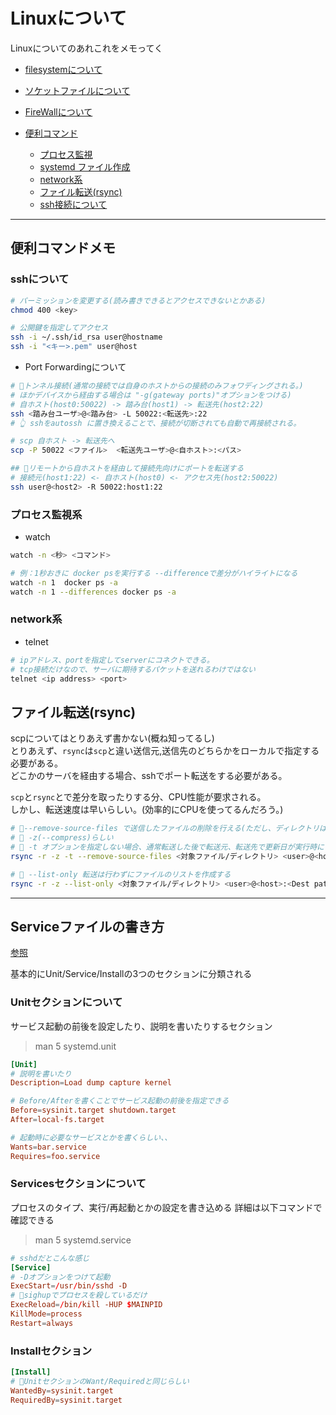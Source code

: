 # Linuxについて

Linuxについてのあれこれをメモってく

- [filesystemについて](filesystem)
- [ソケットファイルについて](socketfile)
- [FireWallについて](FireWall/Firewall)

- [便利コマンド](#usefull)
  - [プロセス監視](#watch)
  - [systemd ファイル作成](#systemd)
  - [network系](#network)
  - [ファイル転送(rsync)](#rsync)
  - [ssh接続について](#ssh)

---

## <a name=usefull>便利コマンドメモ</a>

### <a name=ssh>sshについて</a>

```sh
# パーミッションを変更する(読み書きできるとアクセスできないとかある)
chmod 400 <key>

# 公開鍵を指定してアクセス
ssh -i ~/.ssh/id_rsa user@hostname
ssh -i "<キー>.pem" user@host
```

- Port Forwardingについて

```sh
# 🌟トンネル接続(通常の接続では自身のホストからの接続のみフォワディングされる。)
# ほかデバイスから経由する場合は "-g(gateway ports)"オプションをつける)
# 自ホスト(host0:50022) -> 踏み台(host1) -> 転送先(host2:22)
ssh <踏み台ユーザ>@<踏み台> -L 50022:<転送先>:22
# 👆 sshをautossh に置き換えることで、接続が切断されても自動で再接続される。

# scp 自ホスト -> 転送先へ
scp -P 50022 <ファイル>  <転送先ユーザ>@<自ホスト>:<パス> 

## 🌟リモートから自ホストを経由して接続先向けにポートを転送する
# 接続元(host1:22) <- 自ホスト(host0) <- アクセス先(host2:50022)
ssh user@<host2> -R 50022:host1:22

```

### <a name=watch>プロセス監視系</a>

- watch

```sh
watch -n <秒> <コマンド>

# 例：1秒おきに docker psを実行する --differenceで差分がハイライトになる
watch -n 1  docker ps -a
watch -n 1 --differences docker ps -a
```

### <a name=network>network系</a>

- telnet

```sh
# ipアドレス、portを指定してserverにコネクトできる。
# tcp接続だけなので、サーバに期待するパケットを送れるわけではない
telnet <ip address> <port>
```

## <a name=rsync>ファイル転送(rsync)</a>

scpについてはとりあえず書かない(概ね知ってるし)  
とりあえず、`rsync`は`scp`と違い送信元,送信先のどちらかをローカルで指定する
必要がある。  
どこかのサーバを経由する場合、sshでポート転送をする必要がある。

`scp`と`rsync`とで差分を取ったりする分、CPU性能が要求される。  
しかし、転送速度は早いらしい。(効率的にCPUを使ってるんだろう。)

```sh
# 🌟--remove-source-files で送信したファイルの削除を行える(ただし、ディレクトリは消さない)
# 🌟 -z(--compress)らしい
# 🌟 -t オプションを指定しない場合、通常転送した後で転送元、転送先で更新日が実行時にされてしまう。そこで-tオプションをつけることで更新日時を保持したままにすることができる
rsync -r -z -t --remove-source-files <対象ファイル/ディレクトリ> <user>@<host>:<Dest path>

# 🌟 --list-only 転送は行わずにファイルのリストを作成する
rsync -r -z --list-only <対象ファイル/ディレクトリ> <user>@<host>:<Dest path>
```

---

## <a name=systemd>Serviceファイルの書き方</a>

[参照](https://qiita.com/masami256/items/ef0f23125cf8255e4857)

基本的にUnit/Service/Installの3つのセクションに分類される

### Unitセクションについて

サービス起動の前後を設定したり、説明を書いたりするセクション

> man 5 systemd.unit

```conf
[Unit]
# 説明を書いたり
Description=Load dump capture kernel

# Before/Afterを書くことでサービス起動の前後を指定できる
Before=sysinit.target shutdown.target
After=local-fs.target

# 起動時に必要なサービスとかを書くらしい、、
Wants=bar.service
Requires=foo.service
```

### Servicesセクションについて

プロセスのタイプ、実行/再起動とかの設定を書き込める
詳細は以下コマンドで確認できる

> man 5 systemd.service

```conf
# sshdだとこんな感じ
[Service]
# -Dオプションをつけて起動
ExecStart=/usr/bin/sshd -D
# 🚨sighupでプロセスを殺しているだけ
ExecReload=/bin/kill -HUP $MAINPID
KillMode=process
Restart=always
```

### Installセクション

```conf
[Install]
# 🌟UnitセクションのWant/Requiredと同じらしい
WantedBy=sysinit.target
RequiredBy=sysinit.target
```
